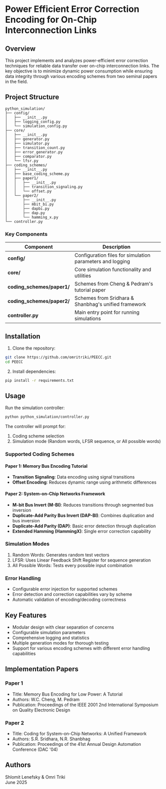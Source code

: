 # Power Efficient Error Correction Encoding for On-Chip Interconnection Links

## Overview
This project implements and analyzes power-efficient error correction techniques for reliable data transfer over on-chip interconnection links. The key objective is to minimize dynamic power consumption while ensuring data integrity through various encoding schemes from two seminal papers in the field.

## Project Structure

```
python_simulation/
├── config/
│   ├── __init__.py
│   ├── logging_config.py
│   └── simulation_config.py
├── core/
│   ├── __init__.py
│   ├── generator.py
│   ├── simulator.py
│   ├── transition_count.py
│   ├── error_generator.py
│   ├── comparator.py
│   └── lfsr.py
├── coding_schemes/
│   ├── __init__.py
│   ├── base_coding_scheme.py
│   ├── paper1/
│   │   ├── __init__.py
│   │   ├── transition_signaling.py
│   │   └── offset.py
│   └── paper2/
│       ├── __init__.py
│       ├── mbit_bi.py
│       ├── dapbi.py
│       ├── dap.py
│       └── hamming_x.py
└── controller.py
```

### Key Components
| Component | Description |
|-----------|-------------|
| **config/** | Configuration files for simulation parameters and logging |
| **core/** | Core simulation functionality and utilities |
| **coding_schemes/paper1/** | Schemes from Cheng & Pedram's tutorial paper |
| **coding_schemes/paper2/** | Schemes from Sridhara & Shanbhag's unified framework |
| **controller.py** | Main entry point for running simulations |

## Installation

1. Clone the repository:
```bash
git clone https://github.com/omritriki/PEECC.git
cd PEECC
```

2. Install dependencies:
```bash
pip install -r requirements.txt
```

## Usage

Run the simulation controller:
```bash
python python_simulation/controller.py
```

The controller will prompt for:
1. Coding scheme selection
2. Simulation mode (Random words, LFSR sequence, or All possible words)

### Supported Coding Schemes

#### Paper 1: Memory Bus Encoding Tutorial
- **Transition Signaling**: Data encoding using signal transitions
- **Offset Encoding**: Reduces dynamic range using arithmetic differences

#### Paper 2: System-on-Chip Networks Framework
- **M-bit Bus Invert (M-BI)**: Reduces transitions through segmented bus inversion
- **Duplicate-Add Parity Bus Invert (DAP-BI)**: Combines duplication and bus inversion
- **Duplicate-Add Parity (DAP)**: Basic error detection through duplication
- **Extended Hamming (HammingX)**: Single error correction capability

### Simulation Modes
1. Random Words: Generates random test vectors
2. LFSR: Uses Linear Feedback Shift Register for sequence generation
3. All Possible Words: Tests every possible input combination

### Error Handling
- Configurable error injection for supported schemes
- Error detection and correction capabilities vary by scheme
- Automatic validation of encoding/decoding correctness

## Key Features
- Modular design with clear separation of concerns
- Configurable simulation parameters
- Comprehensive logging and statistics
- Multiple generation modes for thorough testing
- Support for various encoding schemes with different error handling capabilities

## Implementation Papers

### Paper 1
- Title: Memory Bus Encoding for Low Power: A Tutorial
- Authors: W.C. Cheng, M. Pedram
- Publication: Proceedings of the IEEE 2001 2nd International Symposium on Quality Electronic Design

### Paper 2
- Title: Coding for System-on-Chip Networks: A Unified Framework
- Authors: S.R. Sridhara, N.R. Shanbhag
- Publication: Proceedings of the 41st Annual Design Automation Conference (DAC '04)

## Authors
Shlomit Lenefsky & Omri Triki  
June 2025
